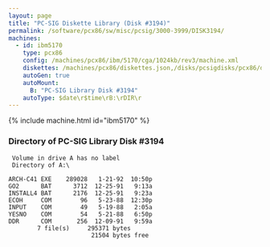 ```yaml
---
layout: page
title: "PC-SIG Diskette Library (Disk #3194)"
permalink: /software/pcx86/sw/misc/pcsig/3000-3999/DISK3194/
machines:
  - id: ibm5170
    type: pcx86
    config: /machines/pcx86/ibm/5170/cga/1024kb/rev3/machine.xml
    diskettes: /machines/pcx86/diskettes.json,/disks/pcsigdisks/pcx86/diskettes.json
    autoGen: true
    autoMount:
      B: "PC-SIG Library Disk #3194"
    autoType: $date\r$time\rB:\rDIR\r
---
```


{% include machine.html id="ibm5170" %}

### Directory of PC-SIG Library Disk #3194

     Volume in drive A has no label
     Directory of A:\

    ARCH-C41 EXE    289028   1-21-92  10:50p
    GO2      BAT      3712  12-25-91   9:13a
    INSTALL4 BAT      2176  12-25-91   9:23a
    ECOH     COM        96   5-23-88  12:30p
    INPUT    COM        49   5-19-88   2:05a
    YESNO    COM        54   5-21-88   6:50p
    DDR      COM       256  12-09-91   9:59a
            7 file(s)     295371 bytes
                           21504 bytes free

